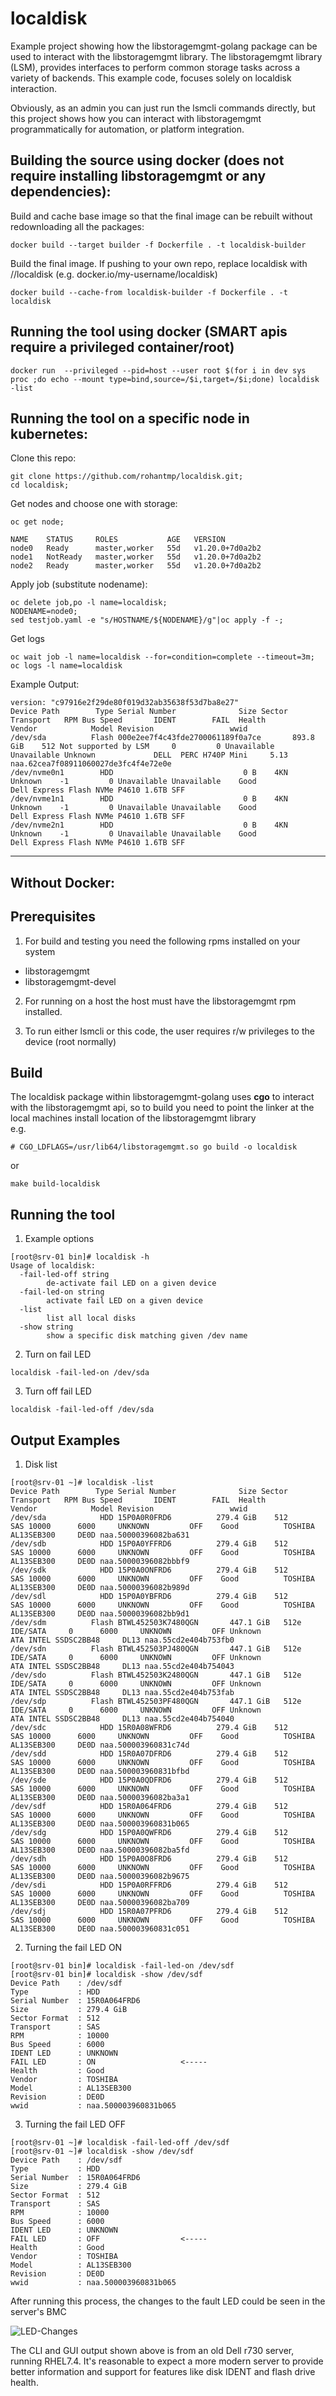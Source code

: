 # localdisk
Example project showing how the libstoragemgmt-golang package can be used to interact with the libstoragemgmt library. The libstoragemgmt library (LSM), provides interfaces to perform common storage tasks across a variety of backends. This example code, focuses solely on localdisk interaction.

Obviously, as an admin you can just run the lsmcli commands directly, but this project shows how you can interact with libstoragemgmt programmatically for automation, or platform integration.


## Building the source using docker (does not require installing libstoragemgmt or any dependencies):

Build and cache base image so that the final image can be rebuilt without redownloading all the packages:
```
docker build --target builder -f Dockerfile . -t localdisk-builder
```
Build the final image. If pushing to your own repo, replace localdisk with <registry>/<username>/localdisk (e.g. docker.io/my-username/localdisk)
```
docker build --cache-from localdisk-builder -f Dockerfile . -t localdisk
```

## Running the tool using docker (SMART apis require a privileged container/root)

```
docker run  --privileged --pid=host --user root $(for i in dev sys proc ;do echo --mount type=bind,source=/$i,target=/$i;done) localdisk -list
```
## Running the tool on a specific node in kubernetes:
Clone this repo:
```
git clone https://github.com/rohantmp/localdisk.git;
cd localdisk;
```
Get nodes and choose one with storage:
```
oc get node;
```
```
NAME    STATUS     ROLES           AGE   VERSION
node0   Ready      master,worker   55d   v1.20.0+7d0a2b2
node1   NotReady   master,worker   55d   v1.20.0+7d0a2b2
node2   Ready      master,worker   55d   v1.20.0+7d0a2b2
```
Apply job (substitute nodename):
```
oc delete job,po -l name=localdisk;
NODENAME=node0;
sed testjob.yaml -e "s/HOSTNAME/${NODENAME}/g"|oc apply -f -;
```
Get logs
```
oc wait job -l name=localdisk --for=condition=complete --timeout=3m; oc logs -l name=localdisk
```
Example Output:
```
version: "c97916e2f29de80f019d32ab35638f53d7ba8e27"
Device Path        Type Serial Number              Size Sector  Transport   RPM Bus Speed       IDENT        FAIL  Health           Vendor            Model Revision                 wwid
/dev/sda          Flash 000e2ee7f4c43fde2700061189f0a7ce       893.8 GiB    512 Not supported by LSM     0         0 Unavailable Unavailable Unknown             DELL  PERC H740P Mini     5.13 naa.62cea7f08911060027de3fc4f4e72e0e
/dev/nvme0n1        HDD                             0 B    4KN    Unknown    -1         0 Unavailable Unavailable    Good                  Dell Express Flash NVMe P4610 1.6TB SFF                              
/dev/nvme1n1        HDD                             0 B    4KN    Unknown    -1         0 Unavailable Unavailable    Good                  Dell Express Flash NVMe P4610 1.6TB SFF                              
/dev/nvme2n1        HDD                             0 B    4KN    Unknown    -1         0 Unavailable Unavailable    Good                  Dell Express Flash NVMe P4610 1.6TB SFF                              
```


---
## Without Docker:

## Prerequisites
1. For build and testing you need the following rpms installed on your system
- libstoragemgmt
- libstoragemgmt-devel
2. For running on a host the host must have the libstoragemgmt rpm installed.  

3. To run either lsmcli or this code, the user requires r/w privileges to the device (root normally)  

## Build
The localdisk package within libstoragemgmt-golang uses **cgo** to interact with the libstoragemgmt api, so to build you need to point the linker at the local machines install location of the libstoragemgmt library  
e.g.

```
# CGO_LDFLAGS=/usr/lib64/libstoragemgmt.so go build -o localdisk
```
or 
```
make build-localdisk
```

## Running the tool
1. Example options
```
[root@srv-01 bin]# localdisk -h
Usage of localdisk:
  -fail-led-off string
    	de-activate fail LED on a given device
  -fail-led-on string
    	activate fail LED on a given device
  -list
    	list all local disks
  -show string
    	show a specific disk matching given /dev name

```
2. Turn on fail LED
```
localdisk -fail-led-on /dev/sda
```
3. Turn off fail LED
```
localdisk -fail-led-off /dev/sda
```

## Output Examples
1. Disk list
```
[root@srv-01 ~]# localdisk -list
Device Path        Type Serial Number              Size Sector  Transport   RPM Bus Speed       IDENT        FAIL  Health           Vendor            Model Revision                 wwid
/dev/sda            HDD 15P0A0R0FRD6          279.4 GiB    512        SAS 10000      6000     UNKNOWN         OFF    Good          TOSHIBA       AL13SEB300     DE0D naa.50000396082ba631
/dev/sdb            HDD 15P0A0YFFRD6          279.4 GiB    512        SAS 10000      6000     UNKNOWN         OFF    Good          TOSHIBA       AL13SEB300     DE0D naa.50000396082bbbf9
/dev/sdk            HDD 15P0A0ONFRD6          279.4 GiB    512        SAS 10000      6000     UNKNOWN         OFF    Good          TOSHIBA       AL13SEB300     DE0D naa.50000396082b989d
/dev/sdl            HDD 15P0A0YBFRD6          279.4 GiB    512        SAS 10000      6000     UNKNOWN         OFF    Good          TOSHIBA       AL13SEB300     DE0D naa.50000396082bb9d1
/dev/sdm          Flash BTWL452503K7480QGN       447.1 GiB   512e   IDE/SATA     0      6000     UNKNOWN         OFF Unknown              ATA INTEL SSDSC2BB48     DL13 naa.55cd2e404b753fb0
/dev/sdn          Flash BTWL452503PJ480QGN       447.1 GiB   512e   IDE/SATA     0      6000     UNKNOWN         OFF Unknown              ATA INTEL SSDSC2BB48     DL13 naa.55cd2e404b754043
/dev/sdo          Flash BTWL452503K2480QGN       447.1 GiB   512e   IDE/SATA     0      6000     UNKNOWN         OFF Unknown              ATA INTEL SSDSC2BB48     DL13 naa.55cd2e404b753fab
/dev/sdp          Flash BTWL452503PF480QGN       447.1 GiB   512e   IDE/SATA     0      6000     UNKNOWN         OFF Unknown              ATA INTEL SSDSC2BB48     DL13 naa.55cd2e404b754040
/dev/sdc            HDD 15R0A08WFRD6          279.4 GiB    512        SAS 10000      6000     UNKNOWN         OFF    Good          TOSHIBA       AL13SEB300     DE0D naa.500003960831c74d
/dev/sdd            HDD 15R0A07DFRD6          279.4 GiB    512        SAS 10000      6000     UNKNOWN         OFF    Good          TOSHIBA       AL13SEB300     DE0D naa.500003960831bfbd
/dev/sde            HDD 15P0A0QDFRD6          279.4 GiB    512        SAS 10000      6000     UNKNOWN         OFF    Good          TOSHIBA       AL13SEB300     DE0D naa.50000396082ba3a1
/dev/sdf            HDD 15R0A064FRD6          279.4 GiB    512        SAS 10000      6000     UNKNOWN         OFF    Good          TOSHIBA       AL13SEB300     DE0D naa.500003960831b065
/dev/sdg            HDD 15P0A0QWFRD6          279.4 GiB    512        SAS 10000      6000     UNKNOWN         OFF    Good          TOSHIBA       AL13SEB300     DE0D naa.50000396082ba5fd
/dev/sdh            HDD 15P0A0O8FRD6          279.4 GiB    512        SAS 10000      6000     UNKNOWN         OFF    Good          TOSHIBA       AL13SEB300     DE0D naa.50000396082b9675
/dev/sdi            HDD 15P0A0RFFRD6          279.4 GiB    512        SAS 10000      6000     UNKNOWN         OFF    Good          TOSHIBA       AL13SEB300     DE0D naa.50000396082ba709
/dev/sdj            HDD 15R0A07PFRD6          279.4 GiB    512        SAS 10000      6000     UNKNOWN         OFF    Good          TOSHIBA       AL13SEB300     DE0D naa.500003960831c051

```
2. Turning the fail LED ON
```
[root@srv-01 bin]# localdisk -fail-led-on /dev/sdf
[root@srv-01 bin]# localdisk -show /dev/sdf
Device Path    : /dev/sdf
Type           : HDD
Serial Number  : 15R0A064FRD6
Size           : 279.4 GiB
Sector Format  : 512
Transport      : SAS
RPM            : 10000
Bus Speed      : 6000
IDENT LED      : UNKNOWN
FAIL LED       : ON                   <-----
Health         : Good
Vendor         : TOSHIBA
Model          : AL13SEB300
Revision       : DE0D
wwid           : naa.500003960831b065
```
3. Turning the fail LED OFF
```
[root@srv-01 ~]# localdisk -fail-led-off /dev/sdf
[root@srv-01 ~]# localdisk -show /dev/sdf
Device Path    : /dev/sdf
Type           : HDD
Serial Number  : 15R0A064FRD6
Size           : 279.4 GiB
Sector Format  : 512
Transport      : SAS
RPM            : 10000
Bus Speed      : 6000
IDENT LED      : UNKNOWN
FAIL LED       : OFF                  <-----
Health         : Good
Vendor         : TOSHIBA
Model          : AL13SEB300
Revision       : DE0D
wwid           : naa.500003960831b065

```
  
After running this process, the changes to the fault LED could be seen in the server's BMC  
  
![LED-Changes](images/fault-led-test.png)

The CLI and GUI output shown above is from an old Dell r730 server, running RHEL7.4. It's reasonable to expect a more modern server to provide better information and support for features like disk IDENT and flash drive health.
